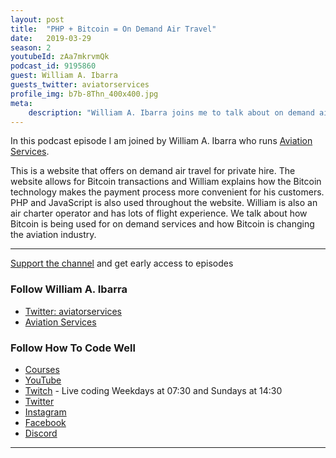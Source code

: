 ```yaml
---
layout: post
title:  "PHP + Bitcoin = On Demand Air Travel"
date:   2019-03-29
season: 2
youtubeId: zAa7mkrvmQk
podcast_id: 9195860
guest: William A. Ibarra
guests_twitter: aviatorservices
profile_img: b7b-8Thn_400x400.jpg
meta:
    description: "William A. Ibarra joins me to talk about on demand air services using PHP and Bitcoin"
---
```


In this podcast episode I am joined by William A. Ibarra who runs [Aviation Services](https://twitter.com/aviatorservices). 

This is a website that offers on demand air travel for private hire. The website allows for Bitcoin transactions and William explains how the Bitcoin technology makes the payment process more convenient for his customers.
PHP and JavaScript is also used throughout the website. William is also an air charter operator and has lots of flight experience.
We talk about how Bitcoin is being used for on demand services and how Bitcoin is changing the aviation industry.

-------------------------------

[Support the channel](https://www.patreon.com/howToCodeWell) and get early access to episodes



### Follow William A. Ibarra
- [Twitter: aviatorservices](https://twitter.com/aviatorservices)
- [Aviation Services](https://twitter.com/aviatorservices)

### Follow How To Code Well
- [Courses](http://howtocodewell.net)
- [YouTube](http://youtube.com/howtocodewell)
- [Twitch](http://twitch.tv/howtocodewell) - Live coding Weekdays at 07:30 and Sundays at 14:30
- [Twitter](https://twitter.com/howtocodewell)
- [Instagram](http://instagram.com/howtocodewell/)
- [Facebook](http://facebook.com/howtocodewell/)
- [Discord](http://howtocodewell.net/discord)

-------------------------------

